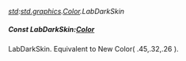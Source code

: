 _[std](../../modules/std/std-module.md):[std.graphics](../../modules/std/std-graphics.md).[Color](../../modules/std/std-graphics-color.md).LabDarkSkin_
##### Const LabDarkSkin:[Color](../../modules/std/std-graphics-color.md)
LabDarkSkin. Equivalent to New Color( .45,.32,.26 ).
